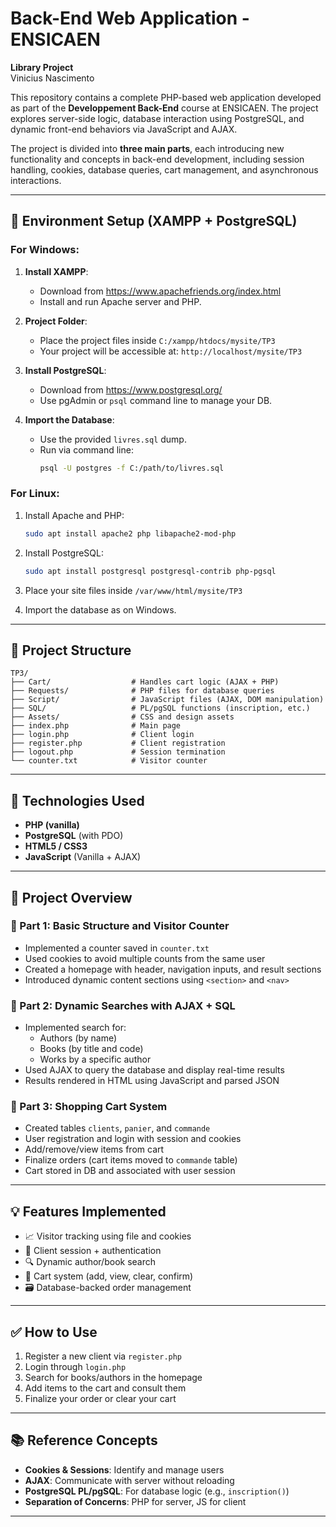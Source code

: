 # Back-End Web Application - ENSICAEN  
**Library Project**  
Vinicius Nascimento  

This repository contains a complete PHP-based web application developed as part of the **Developpement Back-End** course at ENSICAEN. The project explores server-side logic, database interaction using PostgreSQL, and dynamic front-end behaviors via JavaScript and AJAX.

The project is divided into **three main parts**, each introducing new functionality and concepts in back-end development, including session handling, cookies, database queries, cart management, and asynchronous interactions.

---

## 🔧 Environment Setup (XAMPP + PostgreSQL)

### For Windows:
1. **Install XAMPP**:
   - Download from https://www.apachefriends.org/index.html
   - Install and run Apache server and PHP.

2. **Project Folder**:
   - Place the project files inside `C:/xampp/htdocs/mysite/TP3`
   - Your project will be accessible at: `http://localhost/mysite/TP3`

3. **Install PostgreSQL**:
   - Download from https://www.postgresql.org/
   - Use pgAdmin or `psql` command line to manage your DB.

4. **Import the Database**:
   - Use the provided `livres.sql` dump.
   - Run via command line:
     ```bash
     psql -U postgres -f C:/path/to/livres.sql
     ```

### For Linux:
1. Install Apache and PHP:
   ```bash
   sudo apt install apache2 php libapache2-mod-php
   ```

2. Install PostgreSQL:
   ```bash
   sudo apt install postgresql postgresql-contrib php-pgsql
   ```

3. Place your site files inside `/var/www/html/mysite/TP3`

4. Import the database as on Windows.

---

## 📁 Project Structure
```
TP3/
├── Cart/                  # Handles cart logic (AJAX + PHP)
├── Requests/              # PHP files for database queries
├── Script/                # JavaScript files (AJAX, DOM manipulation)
├── SQL/                   # PL/pgSQL functions (inscription, etc.)
├── Assets/                # CSS and design assets
├── index.php              # Main page
├── login.php              # Client login
├── register.php           # Client registration
├── logout.php             # Session termination
└── counter.txt            # Visitor counter
```

---

## 🧠 Technologies Used
- **PHP (vanilla)**
- **PostgreSQL** (with PDO)
- **HTML5 / CSS3**
- **JavaScript** (Vanilla + AJAX)

---

## 🚀 Project Overview

### 🔹 Part 1: Basic Structure and Visitor Counter
- Implemented a counter saved in `counter.txt`
- Used cookies to avoid multiple counts from the same user
- Created a homepage with header, navigation inputs, and result sections
- Introduced dynamic content sections using `<section>` and `<nav>`

### 🔹 Part 2: Dynamic Searches with AJAX + SQL
- Implemented search for:
  - Authors (by name)
  - Books (by title and code)
  - Works by a specific author
- Used AJAX to query the database and display real-time results
- Results rendered in HTML using JavaScript and parsed JSON

### 🔹 Part 3: Shopping Cart System
- Created tables `clients`, `panier`, and `commande`
- User registration and login with session and cookies
- Add/remove/view items from cart
- Finalize orders (cart items moved to `commande` table)
- Cart stored in DB and associated with user session

---

## 💡 Features Implemented
- 📈 Visitor tracking using file and cookies
- 🔐 Client session + authentication
- 🔍 Dynamic author/book search
- 🛒 Cart system (add, view, clear, confirm)
- 🗃️ Database-backed order management

---

## ✅ How to Use
1. Register a new client via `register.php`
2. Login through `login.php`
3. Search for books/authors in the homepage
4. Add items to the cart and consult them
5. Finalize your order or clear your cart

---

## 📚 Reference Concepts
- **Cookies & Sessions**: Identify and manage users
- **AJAX**: Communicate with server without reloading
- **PostgreSQL PL/pgSQL**: For database logic (e.g., `inscription()`)
- **Separation of Concerns**: PHP for server, JS for client

---